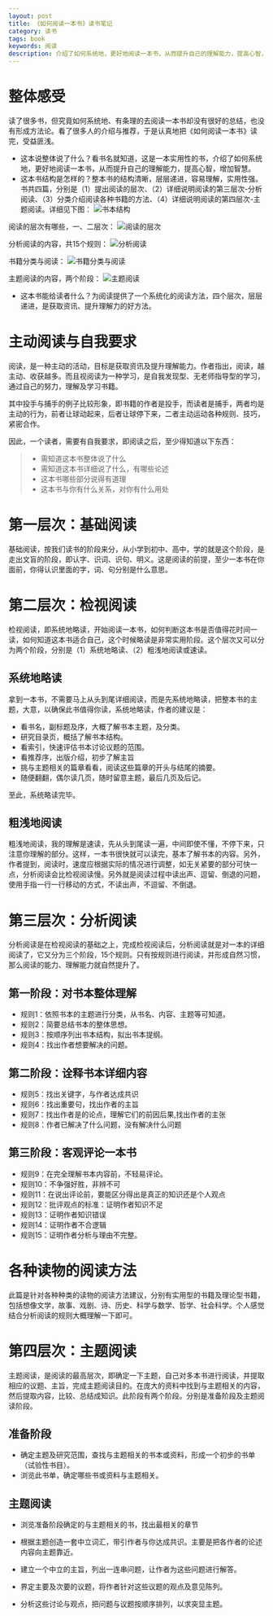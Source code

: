 ```yaml
---
layout: post
title: 《如何阅读一本书》读书笔记
category: 读书
tags: book
keywords: 阅读
description: 介绍了如何系统地，更好地阅读一本书，从而提升自己的理解能力，提高心智，增加智慧。
---
```


# 整体感受

读了很多书，但究竟如何系统地、有条理的去阅读一本书却没有很好的总结，也没有形成方法论。看了很多人的介绍与推荐，于是认真地把《如何阅读一本书》读完，受益匪浅。

- 这本说整体说了什么？看书名就知道，这是一本实用性的书，介绍了如何系统地，更好地阅读一本书，从而提升自己的理解能力，提高心智，增加智慧。
- 这本书结构是怎样的？整本书的结构清晰，层层递进，容易理解，实用性强。书共四篇，分别是（1）提出阅读的层次、（2）详细说明阅读的第三层次-分析阅读、（3）分类介绍阅读各种书籍的方法、（4）详细说明阅读的第四层次-主题阅读。详细见下图：
![书本结构][1]

阅读的层次有哪些，一、二层次：
![阅读的层次][2]

分析阅读的内容，共15个规则：
![分析阅读][3]

书籍分类与阅读：
![书籍分类与阅读][4]

主题阅读的内容，两个阶段：
![主题阅读][5]

- 这本书能给读者什么？为阅读提供了一个系统化的阅读方法，四个层次，层层递进，是获取资讯、提升理解力的好方法。

# 主动阅读与自我要求
阅读，是一种主动的活动，目标是获取资讯及提升理解能力。作者指出，阅读，越主动、收获越多。而且视阅读为一种学习，是自我发现型、无老师指导型的学习，通过自己的努力，理解及学习书籍。

其中投手与捕手的例子比较形象，即书籍的作者是投手，而读者是捕手，两者均是主动的行为，前者让球动起来，后者让球停下来，二者主动运动各种规则、技巧，紧密合作。

因此，一个读者，需要有自我要求，即阅读之后，至少得知道以下东西：

> - 需知道这本书整体说了什么
> - 需知道这本书详细说了什么，有哪些论述
> - 这本书哪些部分说得有道理
> - 这本书与你有什么关系，对你有什么用处

# 第一层次：基础阅读
基础阅读，按我们读书的阶段来分，从小学到初中、高中，学的就是这个阶段，是走出文盲的阶段，即认字、识词、识句、明义。这是阅读的前提，至少一本书在你面前，你得认识里面的字，词、句分别是什么意思。

# 第二层次：检视阅读
检视阅读，即系统地略读，开始阅读一本书，如何判断这本书是否值得花时间一读，如何知道这本书适合自己，这个时候略读是非常实用阶段。这个层次又可以分为两个阶段，分别是（1）系统地略读、（2）粗浅地阅读或速读。
## 系统地略读
拿到一本书，不需要马上从头到尾详细阅读，而是先系统地略读，把整本书的主题，大意，以确保此书值得你读，系统地略读，作者的建议是：

- 看书名，副标题及序，大概了解书本主题，及分类。
- 研究目录页，概括了解书本结构。
- 看索引，快速评估书本讨论议题的范围。
- 看推荐序，出版介绍，初步了解主旨
- 挑与主题相关的篇章看看，阅读这些篇章的开头与结尾的摘要。
- 随便翻翻，偶尔读几页，随时留意主题，最后几页及后记。

至此，系统略读完毕。

## 粗浅地阅读
粗浅地阅读，我的理解是速读，先从头到尾读一遍，中间即使不懂，不停下来，只注意你理解的部分。这样，一本书很快就可以读完，基本了解书本的内容。另外，作者提到，阅读时，速度应根据实际的情况进行调整，如无关紧要的部分可快一点，分析阅读会比检视阅读慢。另外就是阅读过程中读出声、逗留、倒退的问题，使用手指一行一行移动的方式，不读出声，不逗留、不倒退。

# 第三层次：分析阅读
分析阅读是在检视阅读的基础之上，完成检视阅读后，分析阅读就是对一本的详细阅读了，它又分为三个阶段，15个规则。只有按规则进行阅读，并形成自然习惯，那么阅读的能力、理解能力就自然提升了。
## 第一阶段：对书本整体理解

- 规则1：依照书本的主题进行分类，从书名、内容、主题等可知道。
- 规则2：简要总结书本的整体思想。
- 规则3：按顺序列出书本结构，拟出书本提纲。
- 规则4：找出作者想要解决的问题。

## 第二阶段：诠释书本详细内容

- 规则5：找出关键字，与作者达成共识
- 规则6：找出重要句，找出作者的主旨
- 规则7：找出作者是的论点，理解它们的前因后果,找出作者的主张
- 规则8：作者已解决了什么问题，没有解决什么问题

## 第三阶段：客观评论一本书

- 规则9：在完全理解书本内容前，不轻易评论。
- 规则10：不争强好胜，非辨不可
- 规则11：在说出评论前，要能区分得出是真正的知识还是个人观点
- 规则12：批评观点的标准：证明作者知识不足
- 规则13：证明作者知识错误
- 规则14：证明作者不合逻辑
- 规则15：证明作者分析与理由不完整。

# 各种读物的阅读方法
此篇是针对各种种类的读物的阅读方法建议，分别有实用型的书籍及理论型书籍，包括想像文学，故事、戏剧、诗、历史、科学与数学、哲学、社会科学。个人感觉结合分析阅读的规则大概理解一下即可。

# 第四层次：主题阅读

主题阅读，是阅读的最高层次，即确定一下主题，自己对多本书进行阅读，并提取相应的议题、主旨，完成主题阅读目的。在庞大的资料中找到与主题相关的内容，然后提取内容，比较、总结成知识。此阶段有两个阶段。分别是准备阶段及主题阅读阶段。

## 准备阶段

- 确定主题及研究范围，查找与主题相关的书本或资料，形成一个初步的书单（试验性书目）。
- 浏览此书单，确定哪些书或资料与主题相关。

## 主题阅读

- 浏览准备阶段确定的与主题相关的书，找出最相关的章节
- 根据主题创造一套中立词汇，带引作者与你达成共识。主要是把各作者的论述内容向主题靠近。
- 建立一个中立的主旨，列出一连串问题，让作者为这些问题进行解答。
- 界定主要及次要的议题，将作者针对这些议题的观点及意见陈列。
- 分析这些讨论与观点，把问题与议题按顺序排列，以求突显主题。




  [1]: http://static.zybuluo.com/miansheng/inwxtk5i6q5ofxn6hfnvbz6o/image_1b87g624k156n1j90kov1c1f198gg.png
  [2]: http://static.zybuluo.com/miansheng/iwr9e4ki6ma0yz4v3e070hgx/image_1b87gao69tv1t0r138f1ucp10nqt.png
  [3]: http://static.zybuluo.com/miansheng/dip8ldw4ezgqz41qt82r5qub/image_1b87gc9aebfb5mbmer1imcime1a.png
  [4]: http://static.zybuluo.com/miansheng/n29ubk7159uu6b57mokeorq3/image_1b87gdt9g11s2io4u804l31daj1n.png
  [5]: http://static.zybuluo.com/miansheng/ro0tv4shjdoil66ojrx38zuh/image_1b87gf4sd1kb0sppkgo1tg217eu24.png
